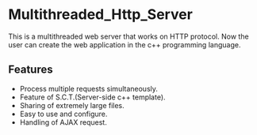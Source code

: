 # Multithreaded_Http_Server
This is a multithreaded web server that works on HTTP protocol. Now the user can create the web application in the c++ programming language.

## Features
* Process multiple requests simultaneously.
* Feature of S.C.T.(Server-side c++ template).
* Sharing of extremely large files.
* Easy to use and configure.
* Handling of AJAX request.

